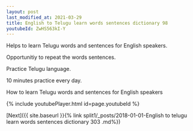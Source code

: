 ```yaml
---
layout: post
last_modified_at: 2021-03-29
title: English to Telugu learn words sentences dictionary 98 
youtubeId: ZwHS563kI-Y
---
```

 
 
Helps to learn Telugu words and sentences for English speakers.

Opportunitiy to repeat the words sentences. 

Practice Telugu language. 
 
10 minutes practice every day. 
 
How to learn Telugu words and sentences for English speakers 
 
{% include youtubePlayer.html id=page.youtubeId %}
 
 
[Next]({{ site.baseurl }}{% link  split1/_posts/2018-01-01-English to telugu learn words sentences dictionary 303 .md%})
 
